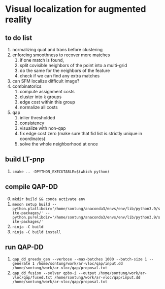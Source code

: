 # Visual localization for augmented reality

## to do list
1. normalizing quat and trans before clustering
2. enforcing smoothness to recover more matches
   1. if one match is found,
   2. split covisible neighbors of the point into a multi-grid
   3. do the same for the neighbors of the feature
   4. check if we can find any extra matches
3. can SFM localize difficult image?
4. combinatorics
   1. compute assignment costs
   2. cluster into k groups
   3. edge cost within this group
   4. normalize all costs
5. qap
   1. inlier thresholded
   2. consistency
   3. visualize with non-qap
   4. fix edge cost zero (make sure that fid list is strictly unique in coordinates)
   5. solve the whole neighborhood at once

## build LT-pnp
1. `cmake .. -DPYTHON_EXECUTABLE=$(which python)`

## compile QAP-DD
0. `mkdir build && conda activate env`
1. `meson setup build --python.platlibdir='/home/sontung/anaconda3/envs/env/lib/python3.9/site-packages/' --python.purelibdir='/home/sontung/anaconda3/envs/env/lib/python3.9/site-packages/'`
2. `ninja -C build`
3. `ninja -C build install`

## run QAP-DD

1. `qap_dd_greedy_gen --verbose --max-batches 1000 --batch-size 1 --generate 1 /home/sontung/work/ar-vloc/qap/input.dd /home/sontung/work/ar-vloc/qap/proposal.txt`
2. `qap_dd_fusion --solver qpbo-i --output /home/sontung/work/ar-vloc/qap/fused.txt /home/sontung/work/ar-vloc/qap/input.dd /home/sontung/work/ar-vloc/qap/proposal.txt`